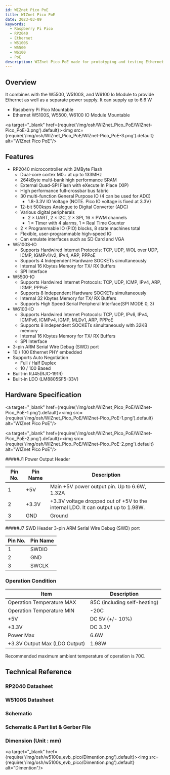```yaml
---
id: WIZnet Pico PoE
title: WIZnet Pico PoE
date: 2023-03-09
keywords:
  - Raspberry Pi Pico
  - RP2040
  - Ethernet
  - W5100S
  - W5500
  - W6100
  - PoE
description: WIZnet Pico PoE made for prototyping and testing Ethernet capabilities on Pico
---
```


## Overview

It combines with the W5500, W5100S, and W6100 Io Module to provide Ethernet as well as a separate power supply. It can supply up to 6.6 W 

- Raspberry Pi Pico Mountable
- Ethernet W5100S, W5500, W6100 IO Module Mountable


<a target="_blank" href={require('/img/osh/WIZnet_Pico_PoE/WIZnet-Pico_PoE-3.png').default}><img src={require('/img/osh/WIZnet_Pico_PoE/WIZnet-Pico_PoE-3.png').default} alt="WIZnet Pico PoE"/></a>


## Features

- RP2040 microcontroller with 2MByte Flash
  - Dual-core cortex M0+ at up to 133MHz
  - 264kByte multi-bank high performance SRAM
  - External Quad-SPI Flash with eXecute In Place (XIP)
  - High performance full-crossbar bus fabric  
  - 30 multi-function General Purpose IO (4 can be used for ADC)
    - 1.8-3.3V IO Voltage (NOTE. Pico IO voltage is fixed at 3.3V)
  - 12-bit 500ksps Analogue to Digital Converter (ADC)
  - Various digital peripherals
    - 2 × UART, 2 × I2C, 2 × SPI, 16 × PWM channels
    - 1 × Timer with 4 alarms, 1 × Real Time Counter
  - 2 × Programmable IO (PIO) blocks, 8 state machines total
  - Flexible, user-programmable high-speed IO
  - Can emulate interfaces such as SD Card and VGA  
- W5100S-IO
  - Supports Hardwired Internet Protocols: TCP, UDP, WOL over UDP, ICMP, IGMPv1/v2, IPv4, ARP, PPPoE
  - Supports 4 Independent Hardware SOCKETs simultaneously
  - Internal 16 Kbytes Memory for TX/ RX Buffers
  - SPI Interface
- W5500-IO
  - Supports Hardwired Internet Protocols: TCP, UDP, ICMP, IPv4, ARP, IGMP, PPPoE
  - Supports 8 Independent Hardware SOCKETs simultaneously
  - Internal 32 Kbytes Memory for TX/ RX Buffers
  - Supports High Speed Serial Peripheral Interface(SPI MODE 0, 3)
- W6100-IO
  - Supports Hardwired Internet Protocols: TCP, UDP, IPv6, IPv4, ICMPv6, ICMPv4, IGMP, MLDv1, ARP, PPPoE
  - Supports 8 independent SOCKETs simultaneously with 32KB memory
  - Internal 16 Kbytes Memory for TX/ RX Buffers
  - SPI Interface
- 3-pin ARM Serial Wire Debug (SWD) port
- 10 / 100 Ethernet PHY embedded
- Supports Auto Negotiation
  - Full / Half Duplex
  - 10 / 100 Based
- Built-in RJ45(RJC-191R)
- Built-in LDO (LM8805SF5-33V)

## Hardware Specification

<a target="_blank" href={require('/img/osh/WIZnet_Pico_PoE/WIZnet-Pico_PoE-1.png').default}><img src={require('/img/osh/WIZnet_Pico_PoE/WIZnet-Pico_PoE-1.png').default} alt="WIZnet Pico PoE"/></a>

<a target="_blank" href={require('/img/osh/WIZnet_Pico_PoE/WIZnet-Pico_PoE-2.png').default}><img src={require('/img/osh/WIZnet_Pico_PoE/WIZnet-Pico_PoE-2.png').default} alt="WIZnet Pico PoE"/></a>

#####J1 Power Output Header

| Pin No. | Pin Name | Description                                                                      |
| ------- | -------- | -------------------------------------------------------------------------------- |
| 1       | +5V      | Main +5V power output pin. Up to 6.6W, 1.32A                                     |
| 2       | +3.3V    | +3.3V voltage dropped out of +5V to the internal LDO. It can output up to 1.98W. |
| 3       | GND      | Ground |

#####J7 SWD Header
3-pin ARM Serial Wire Debug (SWD) port

| Pin No. | Pin Name | 
| ------- | -------- | 
| 1       | SWDIO    | 
| 2       | GND      | 
| 3       | SWCLK    | 

### Operation Condition

| Item                         | Description                  |
| ---------------------------- | ---------------------------- |
| Operation Temperature MAX    | 85C (including self-heating) |
| Operation Temperature MIN    | -20C                         |
| +5V                          | DC 5V (+/- 10%)              |
| +3.3V                        | DC 3.3V                      |
| Power Max                    | 6.6W                         |
| +3.3V Output Max (LDO Output)| 1.98W                        |

Recommended maximum ambient temperature of operation is 70C.

<!--
## Electrical Specification

### Power Consumption

TBA
-->

## Technical Reference

### RP2040 Datasheet



### W5100S Datasheet



### Schematic



### Schematic & Part list & Gerber File



### Dimension (Unit : mm)

<a target="_blank" href={require('/img/osh/w5100s_evb_pico/Dimention.png').default}><img src={require('/img/osh/w5100s_evb_pico/Dimention.png').default} alt="Dimention"/></a>



